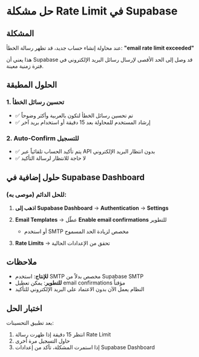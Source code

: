 # حل مشكلة Rate Limit في Supabase

## المشكلة
عند محاولة إنشاء حساب جديد، قد تظهر رسالة الخطأ: **"email rate limit exceeded"**

هذا يعني أن Supabase قد وصل إلى الحد الأقصى لإرسال رسائل البريد الإلكتروني في فترة زمنية معينة.

## الحلول المطبقة

### 1. تحسين رسائل الخطأ
- ✅ تم تحسين رسائل الخطأ لتكون بالعربية وأكثر وضوحاً
- ✅ إرشاد المستخدم للمحاولة بعد 15 دقيقة أو استخدام بريد آخر

### 2. Auto-Confirm للتسجيل
- ✅ يتم تأكيد الحساب تلقائياً عبر API بدون انتظار البريد الإلكتروني
- ✅ لا حاجة للانتظار لرسالة التأكيد

## حلول إضافية في Supabase Dashboard

### للحل الدائم (موصى به):

1. **اذهب إلى Supabase Dashboard** → **Authentication** → **Settings**
2. **Email Templates** → عطّل **Enable email confirmations** للتطوير
   - أو استخدم SMTP مخصص لزيادة الحد المسموح

3. **Rate Limits** → تحقق من الإعدادات الحالية

## ملاحظات

- **للإنتاج**: استخدم SMTP مخصص بدلاً من Supabase SMTP
- **للتطوير**: يمكن تعطيل email confirmations مؤقتاً
- النظام يعمل الآن بدون الاعتماد على البريد الإلكتروني للتأكيد

## اختبار الحل

بعد تطبيق التحسينات:
1. انتظر 15 دقيقة إذا ظهرت رسالة Rate Limit
2. حاول التسجيل مرة أخرى
3. إذا استمرت المشكلة، تأكد من إعدادات Supabase Dashboard





